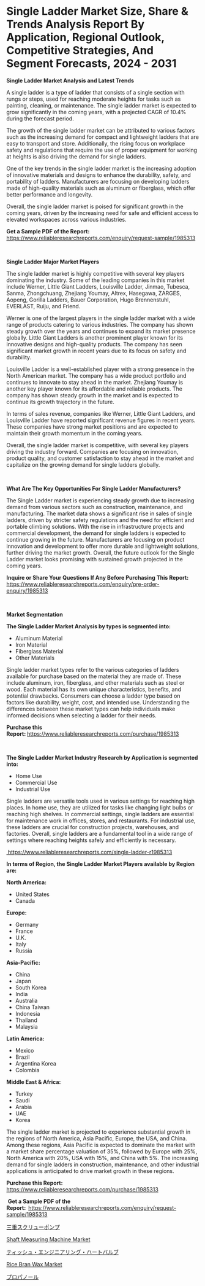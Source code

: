 <p><h1>Single Ladder Market Size, Share & Trends Analysis Report By Application, Regional Outlook, Competitive Strategies, And Segment Forecasts, 2024 - 2031</h1></p><p><strong>Single Ladder Market Analysis and Latest Trends</strong></p>
<p><p>A single ladder is a type of ladder that consists of a single section with rungs or steps, used for reaching moderate heights for tasks such as painting, cleaning, or maintenance. The single ladder market is expected to grow significantly in the coming years, with a projected CAGR of 10.4% during the forecast period.</p><p>The growth of the single ladder market can be attributed to various factors such as the increasing demand for compact and lightweight ladders that are easy to transport and store. Additionally, the rising focus on workplace safety and regulations that require the use of proper equipment for working at heights is also driving the demand for single ladders.</p><p>One of the key trends in the single ladder market is the increasing adoption of innovative materials and designs to enhance the durability, safety, and portability of ladders. Manufacturers are focusing on developing ladders made of high-quality materials such as aluminum or fiberglass, which offer better performance and longevity.</p><p>Overall, the single ladder market is poised for significant growth in the coming years, driven by the increasing need for safe and efficient access to elevated workspaces across various industries.</p></p>
<p><strong>Get a Sample PDF of the Report:&nbsp;</strong> <a href="https://www.reliableresearchreports.com/enquiry/request-sample/1985313">https://www.reliableresearchreports.com/enquiry/request-sample/1985313</a></p>
<p>&nbsp;</p>
<p><strong>Single Ladder Major Market Players</strong></p>
<p><p>The single ladder market is highly competitive with several key players dominating the industry. Some of the leading companies in this market include Werner, Little Giant Ladders, Louisville Ladder, Jinmao, Tubesca, Sanma, Zhongchuang, Zhejiang Youmay, Altrex, Hasegawa, ZARGES, Aopeng, Gorilla Ladders, Bauer Corporation, Hugo Brennenstuhl, EVERLAST, Ruiju, and Friend.</p><p>Werner is one of the largest players in the single ladder market with a wide range of products catering to various industries. The company has shown steady growth over the years and continues to expand its market presence globally. Little Giant Ladders is another prominent player known for its innovative designs and high-quality products. The company has seen significant market growth in recent years due to its focus on safety and durability.</p><p>Louisville Ladder is a well-established player with a strong presence in the North American market. The company has a wide product portfolio and continues to innovate to stay ahead in the market. Zhejiang Youmay is another key player known for its affordable and reliable products. The company has shown steady growth in the market and is expected to continue its growth trajectory in the future.</p><p>In terms of sales revenue, companies like Werner, Little Giant Ladders, and Louisville Ladder have reported significant revenue figures in recent years. These companies have strong market positions and are expected to maintain their growth momentum in the coming years.</p><p>Overall, the single ladder market is competitive, with several key players driving the industry forward. Companies are focusing on innovation, product quality, and customer satisfaction to stay ahead in the market and capitalize on the growing demand for single ladders globally.</p></p>
<p>&nbsp;</p>
<p><strong>What Are The Key Opportunities For Single Ladder Manufacturers?</strong></p>
<p><p>The Single Ladder market is experiencing steady growth due to increasing demand from various sectors such as construction, maintenance, and manufacturing. The market data shows a significant rise in sales of single ladders, driven by stricter safety regulations and the need for efficient and portable climbing solutions. With the rise in infrastructure projects and commercial development, the demand for single ladders is expected to continue growing in the future. Manufacturers are focusing on product innovation and development to offer more durable and lightweight solutions, further driving the market growth. Overall, the future outlook for the Single Ladder market looks promising with sustained growth projected in the coming years.</p></p>
<p><strong>Inquire or Share Your Questions If Any Before Purchasing This Report:</strong> <a href="https://www.reliableresearchreports.com/enquiry/pre-order-enquiry/1985313">https://www.reliableresearchreports.com/enquiry/pre-order-enquiry/1985313</a></p>
<p>&nbsp;</p>
<p><strong>Market Segmentation</strong></p>
<p><strong>The Single Ladder Market Analysis by types is segmented into:</strong></p>
<p><ul><li>Aluminum Material</li><li>Iron Material</li><li>Fiberglass Material</li><li>Other Materials</li></ul></p>
<p><p>Single ladder market types refer to the various categories of ladders available for purchase based on the material they are made of. These include aluminum, iron, fiberglass, and other materials such as steel or wood. Each material has its own unique characteristics, benefits, and potential drawbacks. Consumers can choose a ladder type based on factors like durability, weight, cost, and intended use. Understanding the differences between these market types can help individuals make informed decisions when selecting a ladder for their needs.</p></p>
<p><strong>Purchase this Report:&nbsp;</strong><a href="https://www.reliableresearchreports.com/purchase/1985313">https://www.reliableresearchreports.com/purchase/1985313</a></p>
<p>&nbsp;</p>
<p><strong>The Single Ladder Market Industry Research by Application is segmented into:</strong></p>
<p><ul><li>Home Use</li><li>Commercial Use</li><li>Industrial Use</li></ul></p>
<p><p>Single ladders are versatile tools used in various settings for reaching high places. In home use, they are utilized for tasks like changing light bulbs or reaching high shelves. In commercial settings, single ladders are essential for maintenance work in offices, stores, and restaurants. For industrial use, these ladders are crucial for construction projects, warehouses, and factories. Overall, single ladders are a fundamental tool in a wide range of settings where reaching heights safely and efficiently is necessary.</p></p>
<p><a href="https://www.reliableresearchreports.com/single-ladder-r1985313">&nbsp;https://www.reliableresearchreports.com/single-ladder-r1985313</a></p>
<p><strong>In terms of Region, the Single Ladder Market Players available by Region are:</strong></p>
<p>
    <p> <strong> North America: </strong>
        <ul>
            <li>United States</li>
            <li>Canada</li>
        </ul>
        </p> 
    <p> <strong> Europe: </strong>
        <ul>
            <li>Germany</li>
            <li>France</li>
            <li>U.K.</li>
            <li>Italy</li>
            <li>Russia</li>
        </ul>
        </p> 
    <p> <strong> Asia-Pacific: </strong>
        <ul>
            <li>China</li>
            <li>Japan</li>
            <li>South Korea</li>
            <li>India</li>
            <li>Australia</li>
            <li>China Taiwan</li>
            <li>Indonesia</li>
            <li>Thailand</li>
            <li>Malaysia</li>
        </ul>
        </p> 
    <p> <strong> Latin America: </strong>
        <ul>
            <li>Mexico</li>
            <li>Brazil</li>
            <li>Argentina Korea</li>
            <li>Colombia</li>
        </ul>
        </p> 
    <p> <strong> Middle East & Africa: </strong>
        <ul>
            <li>Turkey</li>
            <li>Saudi</li>
            <li>Arabia</li>
            <li>UAE</li>
            <li>Korea</li>
        </ul>
    </p>
    </p>
<p><p>The single ladder market is projected to experience substantial growth in the regions of North America, Asia Pacific, Europe, the USA, and China. Among these regions, Asia Pacific is expected to dominate the market with a market share percentage valuation of 35%, followed by Europe with 25%, North America with 20%, USA with 15%, and China with 5%. The increasing demand for single ladders in construction, maintenance, and other industrial applications is anticipated to drive market growth in these regions.</p></p>
<p><strong>Purchase this Report: </strong><a href="https://www.reliableresearchreports.com/purchase/1985313">https://www.reliableresearchreports.com/purchase/1985313</a></p>
<p>&nbsp;<strong>Get a Sample PDF of the Report:&nbsp;&nbsp;</strong><a href="https://www.reliableresearchreports.com/enquiry/request-sample/1985313">https://www.reliableresearchreports.com/enquiry/request-sample/1985313</a></p>
<p><strong></strong></p>
<p><p><a href="https://github.com/mcbeesbxa270/Market-Research-Report-List-1/blob/main/938553631171.md">三重スクリューポンプ</a></p><p><a href="https://github.com/juancolorado15/Market-Research-Report-List-2/blob/main/shaft-measuring-machine-market.md">Shaft Measuring Machine Market</a></p><p><a href="https://github.com/EmoryYundt1935/Market-Research-Report-List-1/blob/main/612916331172.md">ティッシュ・エンジニアリング・ハートバルブ</a></p><p><a href="https://issuu.com/reportprime-2/docs/rice-bran-wax-market-size-2030.pptx">Rice Bran Wax Market</a></p><p><a href="https://medium.com/@bl2501989/%E3%83%97%E3%83%AD%E3%83%91%E3%83%8E%E3%83%BC%E3%83%AB%E5%B8%82%E5%A0%B4-%E5%B8%82%E5%A0%B4%E3%82%B7%E3%82%A7%E3%82%A2-%E5%B8%82%E5%A0%B4%E5%8B%95%E5%90%91-%E3%81%8A%E3%82%88%E3%81%B3%E5%B0%86%E6%9D%A5%E3%81%AE%E6%88%90%E9%95%B7%E3%82%92%E6%8E%A2%E3%82%8B-bfcd85b12f8b">プロパノール</a></p></p>